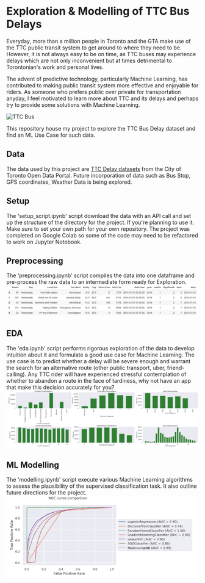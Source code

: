 # Exploration & Modelling of TTC Bus Delays
Everyday, more than a million people in Toronto and the GTA make use of the TTC public transit system to get around to where they need to be. However, it is not always easy to be on time, as TTC buses may experience delays which are not only inconvenient but at times detrimental to Torontonian's work and personal lives.

The advent of predictive technology, particularly Machine Learning, has contributed to making public transit system more effective and enjoyable for riders. As someone who prefers public over private for transportation anyday, I feel motivated to learn more about TTC and its delays and perhaps try to provide some solutions with Machine Learning.

![TTC Bus](https://cdn.mobilesyrup.com/wp-content/uploads/2018/03/ttc-bus.jpg)

This repository house my project to explore the TTC Bus Delay dataset and find an ML Use Case for such data. 

## Data
The data used by this project are [TTC Delay datasets](https://open.toronto.ca/dataset/ttc-bus-delay-data/) from the City of Toronto Open Data Portal.
Future incorporation of data such as Bus Stop, GPS coordinates, Weather Data is being explored.

## Setup
The 'setup_script.ipynb' script download the data with an API call and set up the structure of the directory for the project. If you're planning to use it. Make sure to set your own path for your own repository. The project was completed on Google Colab so some of the code may need to be refactored to work on Jupyter Notebook.

## Preprocessing
The 'preprocessing.ipynb' script compiles the data into one dataframe and pre-process the raw data to an intermediate form ready for Exploration.
![dataframe](https://github.com/zachnguyen/ttc_delay_exploration/blob/main/images/dataframe.PNG)
## EDA
The 'eda.ipynb' script performs rigorous exploration of the data to develop intuition about it and formulate a good use case for Machine Learning. The use case is to predict whether a delay will be severe enough and warrant the search for an alternative route (other public transport, uber, friend-calling). Any TTC rider will have experienced stressful contemplation of whether to abandon a route in the face of tardiness, why not have an app that make this decision accurately for you?
![Features](https://github.com/zachnguyen/ttc_delay_exploration/blob/main/images/eda.PNG)
## ML Modelling
The 'modelling.ipynb' script execute various Machine Learning algorithms to assess the plausibility of the supervised classification task. It also outline future directions for the project.
![ROC](https://github.com/zachnguyen/ttc_delay_exploration/blob/main/images/roc.PNG)

